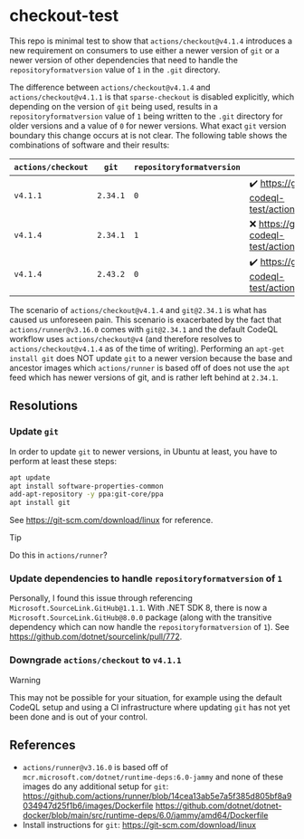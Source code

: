 # checkout-test

This repo is minimal test to show that `actions/checkout@v4.1.4` introduces a new requirement on consumers to use either a newer version of `git` or a newer version of other dependencies that need to handle the `repositoryformatversion` value of `1` in the `.git` directory.

The difference between `actions/checkout@v4.1.4` and `actions/checkout@v4.1.1` is that `sparse-checkout` is disabled explicitly, which depending on the version of `git` being used, results in a `repositoryformatversion` value of `1` being written to the `.git` directory for older versions and a value of `0` for newer versions. What exact `git` version boundary this change occurs at is not clear. The following table shows the combinations of software and their results:

| `actions/checkout` | `git` | `repositoryformatversion` | Test |
|--------------------|-------|---------------------------| ---- |
| `v4.1.1`           | `2.34.1` | `0` | :heavy_check_mark: <https://github.com/hicksjacobp/checkout-codeql-test/actions/runs/8842167272/job/24280382043> |
| `v4.1.4`           | `2.34.1` | `1` | :x: <https://github.com/hicksjacobp/checkout-codeql-test/actions/runs/8842167272/job/24280382240> |
| `v4.1.4`           | `2.43.2` | `0` | :heavy_check_mark: <https://github.com/hicksjacobp/checkout-codeql-test/actions/runs/8842167272/job/24280382420> |

The scenario of `actions/checkout@v4.1.4` and `git@2.34.1` is what has caused us unforeseen pain.
This scenario is exacerbated by the fact that `actions/runner@v3.16.0` comes with `git@2.34.1` and the default CodeQL workflow uses `actions/checkout@v4` (and therefore resolves to `actions/checkout@v4.1.4` as of the time of writing).
Performing an `apt-get install git` does NOT update `git` to a newer version because the base and ancestor images which `actions/runner` is based off of does not use the `apt` feed which has newer versions of git, and is rather left behind at `2.34.1`.

## Resolutions

### Update `git`

In order to update `git` to newer versions, in Ubuntu at least, you have to perform at least these steps:

```bash
apt update
apt install software-properties-common
add-apt-repository -y ppa:git-core/ppa
apt install git
```

See <https://git-scm.com/download/linux> for reference.

> [!TIP]
> Do this in `actions/runner`?

### Update dependencies to handle `repositoryformatversion` of `1`

Personally, I found this issue through referencing `Microsoft.SourceLink.GitHub@1.1.1`. With .NET SDK 8, there is now a `Microsoft.SourceLink.GitHub@8.0.0` package (along with the transitive dependency which can now handle the `repositoryformatversion` of `1`). See <https://github.com/dotnet/sourcelink/pull/772>.

### Downgrade `actions/checkout` to `v4.1.1`

> [!WARNING]
> This may not be possible for your situation, for example using the default CodeQL setup and using a CI infrastructure where updating `git` has not yet been done and is out of your control.

## References

- `actions/runner@v3.16.0` is based off of `mcr.microsoft.com/dotnet/runtime-deps:6.0-jammy` and none of these images do any additional setup for `git`:
  <https://github.com/actions/runner/blob/14cea13ab5e7a5f385d805bf8a9034947d25f1b6/images/Dockerfile>
  <https://github.com/dotnet/dotnet-docker/blob/main/src/runtime-deps/6.0/jammy/amd64/Dockerfile>
- Install instructions for `git`:
  <https://git-scm.com/download/linux>
